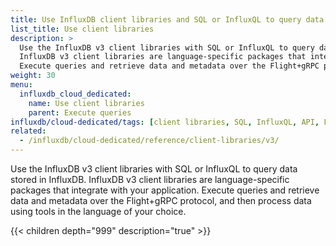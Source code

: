 ```yaml
---
title: Use InfluxDB client libraries and SQL or InfluxQL to query data
list_title: Use client libraries
description: >
  Use the InfluxDB v3 client libraries with SQL or InfluxQL to query data stored in InfluxDB.
  InfluxDB v3 client libraries are language-specific packages that integrate with your application.
  Execute queries and retrieve data and metadata over the Flight+gRPC protocol, and then process data using tools in the language of your choice.
weight: 30
menu:
  influxdb_cloud_dedicated:
    name: Use client libraries
    parent: Execute queries
influxdb/cloud-dedicated/tags: [client libraries, SQL, InfluxQL, API, Flight, developer tools]
related:
  - /influxdb/cloud-dedicated/reference/client-libraries/v3/
---
```


Use the InfluxDB v3 client libraries with SQL or InfluxQL to query data stored in InfluxDB.
InfluxDB v3 client libraries are language-specific packages that integrate with your application.
Execute queries and retrieve data and metadata over the Flight+gRPC protocol, and then process data using tools in the language of your choice.

{{< children depth="999" description="true" >}}
